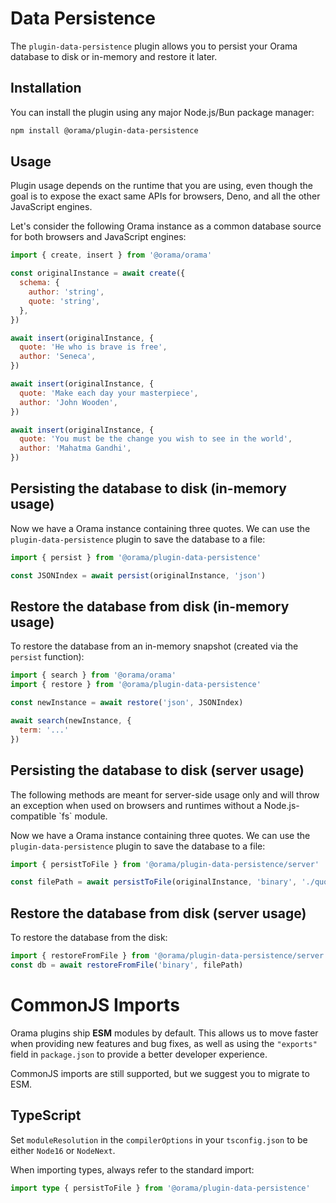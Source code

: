 # Data Persistence

The `plugin-data-persistence` plugin allows you to persist your Orama database to disk or in-memory
and restore it later.

## Installation

You can install the plugin using any major Node.js/Bun package manager:

```bash copy 
npm install @orama/plugin-data-persistence 
```

## Usage

Plugin usage depends on the runtime that you are using, even though the goal is
to expose the exact same APIs for browsers, Deno, and all the other JavaScript
engines.

Let's consider the following Orama instance as a common database source for both
browsers and JavaScript engines:

```javascript copy
import { create, insert } from '@orama/orama'

const originalInstance = await create({
  schema: {
    author: 'string',
    quote: 'string',
  },
})

await insert(originalInstance, {
  quote: 'He who is brave is free',
  author: 'Seneca',
})

await insert(originalInstance, {
  quote: 'Make each day your masterpiece',
  author: 'John Wooden',
})

await insert(originalInstance, {
  quote: 'You must be the change you wish to see in the world',
  author: 'Mahatma Gandhi',
})
```

## Persisting the database to disk (in-memory usage)

Now we have a Orama instance containing three quotes. We can use the
`plugin-data-persistence` plugin to save the database to a file:

```javascript copy
import { persist } from '@orama/plugin-data-persistence'

const JSONIndex = await persist(originalInstance, 'json')
```

## Restore the database from disk (in-memory usage)

To restore the database from an in-memory snapshot (created via the `persist` function):

```javascript copy
import { search } from '@orama/orama'
import { restore } from '@orama/plugin-data-persistence'

const newInstance = await restore('json', JSONIndex)

await search(newInstance, {
  term: '...'
})
```

## Persisting the database to disk (server usage)

<Callout type="warning">
  The following methods are meant for server-side usage only and will throw an exception when used on browsers and runtimes without
  a Node.js-compatible `fs` module.
</Callout>

Now we have a Orama instance containing three quotes. We can use the
`plugin-data-persistence` plugin to save the database to a file:

```javascript copy
import { persistToFile } from '@orama/plugin-data-persistence/server'

const filePath = await persistToFile(originalInstance, 'binary', './quotes.msp')
```

## Restore the database from disk (server usage)

To restore the database from the disk:

```javascript copy
import { restoreFromFile } from '@orama/plugin-data-persistence/server'
const db = await restoreFromFile('binary', filePath)
```

# CommonJS Imports

Orama plugins ship **ESM** modules by default. This allows us to move faster when providing new features and bug fixes, as well as using the `"exports"` field in `package.json` to provide a better developer experience.

CommonJS imports are still supported, but we suggest you to migrate to ESM.

## TypeScript

Set `moduleResolution` in the `compilerOptions` in your `tsconfig.json` to be either `Node16` or `NodeNext`.

When importing types, always refer to the standard import:

```ts copy
import type { persistToFile } from '@orama/plugin-data-persistence'
```